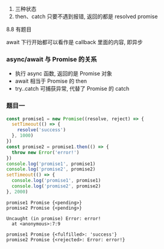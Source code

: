 1. 三种状态
2. then、catch 只要不遇到报错, 返回的都是 resolved promise

8.8 有题目

await 下行开始都可以看作是 callback 里面的内容, 即异步

### async/await 与 Promise 的关系

- 执行 async 函数, 返回的是 Promise 对象
- await 相当于 Promise 的 then
- try..catch 可捕获异常, 代替了 Promise 的 catch

### 题目一

```js
const promise1 = new Promise((resolve, reject) => {
  setTimeout(() => {
    resolve('success')
  }, 1000)
})
const promise2 = promise1.then(() => {
  throw new Error('error!')
})
console.log('promise1', promise1)
console.log('promise2', promise2)
setTimeout(() => {
  console.log('promise1', promise1)
  console.log('promise2', promise2)
}, 2000)
```

```text
promise1 Promise {<pending>}
promise2 Promise {<pending>}

Uncaught (in promise) Error: error!
  at <anonymous>:7:9

promise1 Promise {<fulfilled>: 'success'}
promise2 Promise {<rejected>: Error: error!}
```
